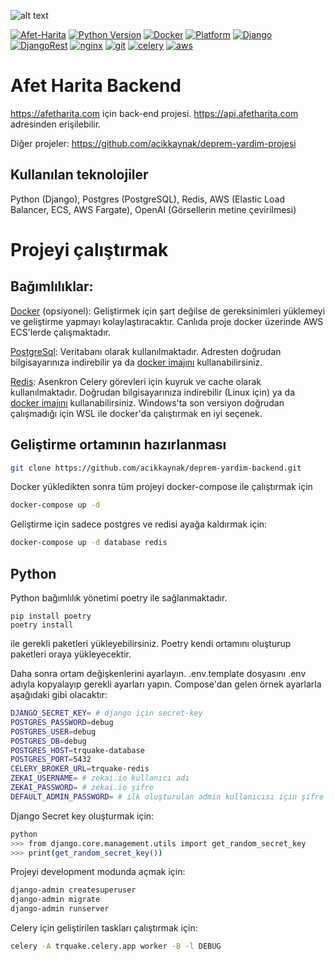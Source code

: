 ![alt text](https://acik-kaynak.org/_next/static/media/logo.19284790.svg)

[![Afet-Harita](https://img.shields.io/badge/Afet-Harita-blue)](https://www.afetharita.com.com) [![Python Version](https://img.shields.io/badge/python-3.8+-blue.svg?logo=python&labelColor=yellow)](https://www.python.org) [![Docker](https://img.shields.io/badge/docker-build-important.svg?logo=Docker)](https://www.docker.com) [![Platform](https://img.shields.io/badge/platform-windows%2Flinux-green.svg)](https://gl.bg-tek.net/shaman/pentestbx-ets-module) [![Django](https://img.shields.io/badge/django%20version-4.1.6-blue)](https://www.djangoproject.com) [![DjangoRest](https://img.shields.io/badge/django%20rest-3.14.0-blue)](https://www.djangoproject.com) [![nginx](https://img.shields.io/badge/NGINX-blue)](https://www.nginx.com) [![git](https://badgen.net/badge/redis/7.0.3+/red?icon=redis)](https://redis.com/)
[![celery](https://badgen.net/badge/celery/5.2.6+/red?icon=celery)](https://docs.celeryq.dev/) [![aws](https://badgen.net/badge/AWS/services//red?icon=redis)](https://aws.amazon.com/) 


# Afet Harita Backend

https://afetharita.com için back-end projesi. https://api.afetharita.com adresinden erişilebilir.

Diğer projeler: https://github.com/acikkaynak/deprem-yardim-projesi

## Kullanılan teknolojiler

Python (Django), Postgres (PostgreSQL), Redis, AWS (Elastic Load Balancer, ECS, AWS Fargate), OpenAI (Görsellerin metine çevirilmesi)

# Projeyi çalıştırmak

## Bağımlılıklar:

[Docker](https://www.docker.com) (opsiyonel): Geliştirmek için şart değilse de gereksinimleri yüklemeyi ve geliştirme yapmayı kolaylaştıracaktır. Canlıda proje docker üzerinde AWS ECS'lerde çalışmaktadır.

[PostgreSql](https://www.postgresql.org): Veritabanı olarak kullanılmaktadır. Adresten doğrudan bilgisayarınıza indirebilir ya da [docker imajını](https://hub.docker.com/_/postgres) kullanabilirsiniz.

[Redis](https://redis.io): Asenkron Celery görevleri için kuyruk ve cache olarak kullanılmaktadır. Doğrudan bilgisayarınıza indirebilir (Linux için) ya da [docker imajını](https://hub.docker.com/_/redis) kullanabilirsiniz. Windows'ta son versiyon doğrudan çalışmadığı için WSL ile docker'da çalıştırmak en iyi seçenek.

## Geliştirme ortamının hazırlanması

```sh
git clone https://github.com/acikkaynak/deprem-yardim-backend.git
```

Docker yükledikten sonra tüm projeyi docker-compose ile çalıştırmak için

```sh
docker-compose up -d
```

Geliştirme için sadece postgres ve redisi ayağa kaldırmak için:

```sh
docker-compose up -d database redis
```

## Python

Python bağımlılık yönetimi poetry ile sağlanmaktadır.

```
pip install poetry
poetry install
```

ile gerekli paketleri yükleyebilirsiniz. Poetry kendi ortamını oluşturup paketleri oraya yükleyecektir.

Daha sonra ortam değişkenlerini ayarlayın. .env.template dosyasını .env adıyla kopyalayıp gerekli ayarları yapın. Compose'dan gelen örnek ayarlarla aşağıdaki gibi olacaktır:

```sh
DJANGO_SECRET_KEY= # django için secret-key
POSTGRES_PASSWORD=debug
POSTGRES_USER=debug
POSTGRES_DB=debug
POSTGRES_HOST=trquake-database
POSTGRES_PORT=5432
CELERY_BROKER_URL=trquake-redis
ZEKAI_USERNAME= # zekai.io kullanıcı adı
ZEKAI_PASSWORD= # zekai.io şifre
DEFAULT_ADMIN_PASSWORD= # ilk oluşturulan admin kullanıcısı için şifre
```

Django Secret key oluşturmak için:

```sh
python
>>> from django.core.management.utils import get_random_secret_key
>>> print(get_random_secret_key())
```

Projeyi development modunda açmak için:

```sh
django-admin createsuperuser
django-admin migrate
django-admin runserver
```

Celery için geliştirilen taskları çalıştırmak için:

```sh
celery -A trquake.celery.app worker -B -l DEBUG
```
